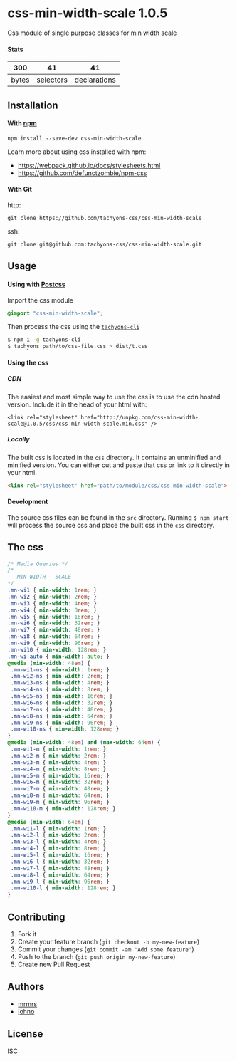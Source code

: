 # css-min-width-scale 1.0.5

Css module of single purpose classes for min width scale

#### Stats

300 | 41 | 41
---|---|---
bytes | selectors | declarations

## Installation

#### With [npm](https://npmjs.com)

```
npm install --save-dev css-min-width-scale
```

Learn more about using css installed with npm:
* https://webpack.github.io/docs/stylesheets.html
* https://github.com/defunctzombie/npm-css

#### With Git

http:
```
git clone https://github.com/tachyons-css/css-min-width-scale
```

ssh:
```
git clone git@github.com:tachyons-css/css-min-width-scale.git
```

## Usage

#### Using with [Postcss](https://github.com/postcss/postcss)

Import the css module

```css
@import "css-min-width-scale";
```

Then process the css using the [`tachyons-cli`](https://github.com/tachyons-css/tachyons-cli)

```sh
$ npm i -g tachyons-cli
$ tachyons path/to/css-file.css > dist/t.css
```

#### Using the css

##### CDN
The easiest and most simple way to use the css is to use the cdn hosted version. Include it in the head of your html with:

```
<link rel="stylesheet" href="http://unpkg.com/css-min-width-scale@1.0.5/css/css-min-width-scale.min.css" />
```

##### Locally
The built css is located in the `css` directory. It contains an unminified and minified version.
You can either cut and paste that css or link to it directly in your html.

```html
<link rel="stylesheet" href="path/to/module/css/css-min-width-scale">
```

#### Development

The source css files can be found in the `src` directory.
Running `$ npm start` will process the source css and place the built css in the `css` directory.

## The css

```css
/* Media Queries */
/*
   MIN WIDTH - SCALE
*/
.mn-wi1 { min-width: 1rem; }
.mn-wi2 { min-width: 2rem; }
.mn-wi3 { min-width: 4rem; }
.mn-wi4 { min-width: 8rem; }
.mn-wi5 { min-width: 16rem; }
.mn-wi6 { min-width: 32rem; }
.mn-wi7 { min-width: 48rem; }
.mn-wi8 { min-width: 64rem; }
.mn-wi9 { min-width: 96rem; }
.mn-wi10 { min-width: 128rem; }
.mn-wi-auto { min-width: auto; }
@media (min-width: 48em) {
 .mn-wi1-ns { min-width: 1rem; }
 .mn-wi2-ns { min-width: 2rem; }
 .mn-wi3-ns { min-width: 4rem; }
 .mn-wi4-ns { min-width: 8rem; }
 .mn-wi5-ns { min-width: 16rem; }
 .mn-wi6-ns { min-width: 32rem; }
 .mn-wi7-ns { min-width: 48rem; }
 .mn-wi8-ns { min-width: 64rem; }
 .mn-wi9-ns { min-width: 96rem; }
 .mn-wi10-ns { min-width: 128rem; }
}
@media (min-width: 48em) and (max-width: 64em) {
 .mn-wi1-m { min-width: 1rem; }
 .mn-wi2-m { min-width: 2rem; }
 .mn-wi3-m { min-width: 4rem; }
 .mn-wi4-m { min-width: 8rem; }
 .mn-wi5-m { min-width: 16rem; }
 .mn-wi6-m { min-width: 32rem; }
 .mn-wi7-m { min-width: 48rem; }
 .mn-wi8-m { min-width: 64rem; }
 .mn-wi9-m { min-width: 96rem; }
 .mn-wi10-m { min-width: 128rem; }
}
@media (min-width: 64em) {
 .mn-wi1-l { min-width: 1rem; }
 .mn-wi2-l { min-width: 2rem; }
 .mn-wi3-l { min-width: 4rem; }
 .mn-wi4-l { min-width: 8rem; }
 .mn-wi5-l { min-width: 16rem; }
 .mn-wi6-l { min-width: 32rem; }
 .mn-wi7-l { min-width: 48rem; }
 .mn-wi8-l { min-width: 64rem; }
 .mn-wi9-l { min-width: 96rem; }
 .mn-wi10-l { min-width: 128rem; }
}
```

## Contributing

1. Fork it
2. Create your feature branch (`git checkout -b my-new-feature`)
3. Commit your changes (`git commit -am 'Add some feature'`)
4. Push to the branch (`git push origin my-new-feature`)
5. Create new Pull Request

## Authors

* [mrmrs](http://mrmrs.io)
* [johno](http://johnotander.com)

## License

ISC

